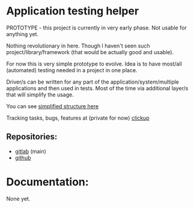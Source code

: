 # Application testing helper

PROTOTYPE - this project is currently in very early phase. Not usable for anything yet.

Nothing revolutionary in here. Though I haven't seen such project/library/framework (that would be actually good and usable).

For now this is very simple prototype to evolve. Idea is to have most/all (automated) testing needed in a project in one place.

Driver/s can be written for any part of the application/system/multiple applications and then used in tests. Most of the time via additional layer/s that will simplify the usage.

You can see [simplified structure here](https://miro.com/app/board/o9J_lezi47Y=/?moveToWidget=3074457354325395011&cot=14 "Miro")

Tracking tasks, bugs, features at (private for now) [clickup](https://app.clickup.com/2507589/v/b/s/6727213)

## Repositories:

* [gitlab](https://gitlab.com/petrszturc/helper-for-automated-testing) (main)
* [github](https://github.com/petrszturc/helper-for-automated-testing)

# Documentation:
None yet.
